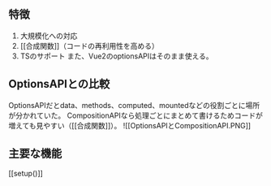 ## 特徴
1. 大規模化への対応
2. [[合成関数]]（コードの再利用性を高める）
3. TSのサポート
また、Vue2のoptionsAPIはそのまま使える。

## OptionsAPIとの比較
OptionsAPIだとdata、methods、computed、mountedなどの役割ごとに場所が分かれていた。
CompositionAPIなら処理ごとにまとめて書けるためコードが増えても見やすい（[[合成関数]]）。
![[OptionsAPIとCompositionAPI.PNG]]

## 主要な機能
[[setup()]]
